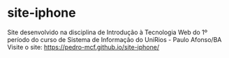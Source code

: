 # site-iphone
Site desenvolvido na disciplina de Introdução à Tecnologia Web do 1º período do curso de Sistema de Informação do UniRios - Paulo Afonso/BA 
Visite o site: https://pedro-mcf.github.io/site-iphone/
